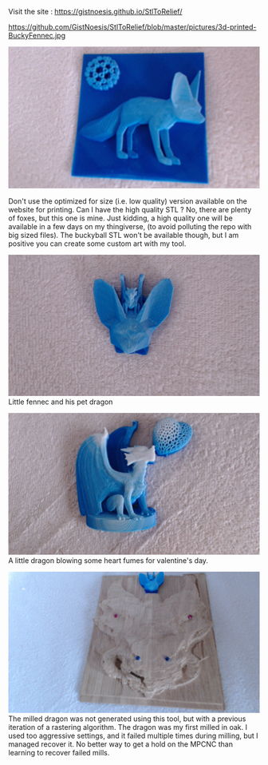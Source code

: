 Visit the site : 
https://gistnoesis.github.io/StlToRelief/

https://github.com/GistNoesis/StlToRelief/blob/master/pictures/3d-printed-BuckyFennec.jpg

![Bucky Fennec](https://raw.githubusercontent.com/gistnoesis/StlToRelief/master/pictures/3d-printed-BuckyFennec.jpg)

Don't use the optimized for size (i.e. low quality) version available on the website for printing.
Can I have the high quality STL ? No, there are plenty of foxes, but this one is mine.
Just kidding, a high quality one will be available in a few days on my thingiverse, (to avoid polluting the repo with big sized files). The buckyball STL won't be available though, but I am positive you can create some custom art with my tool.

![Fennec dragon](https://raw.githubusercontent.com/gistnoesis/StlToRelief/master/pictures/3d-printed-fennec-dragon.jpg)
Little fennec and his pet dragon

![dragon love](https://raw.githubusercontent.com/gistnoesis/StlToRelief/master/pictures/3d-pinted-dragon-love.jpg)
A little dragon blowing some heart fumes for valentine's day.

![dragonception](https://raw.githubusercontent.com/gistnoesis/StlToRelief/master/pictures/dragonception.jpg)
The milled dragon was not generated using this tool, but with a previous iteration of a rastering algorithm. The dragon was my first milled in oak. I used too aggressive settings, and it failed multiple times during milling, but I managed recover it. No better way to get a hold on the MPCNC than learning to recover failed mills.
